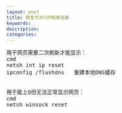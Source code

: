 ```yaml
---
layout: post
title: 修复TCP/IP网络连接
keywords:
description:
categories:
---
```

<pre class="best-text mb-10">用于网页需要二次刷新才能显示：<br />cmd<br />netsh int ip reset<br />ipconfig /flushdns   重建本地DNS缓存<br /><br /><br />用于能上Q但无法正常显示网页：<br />cmd<br />netsh winsock reset<br /><br /></pre>
    
